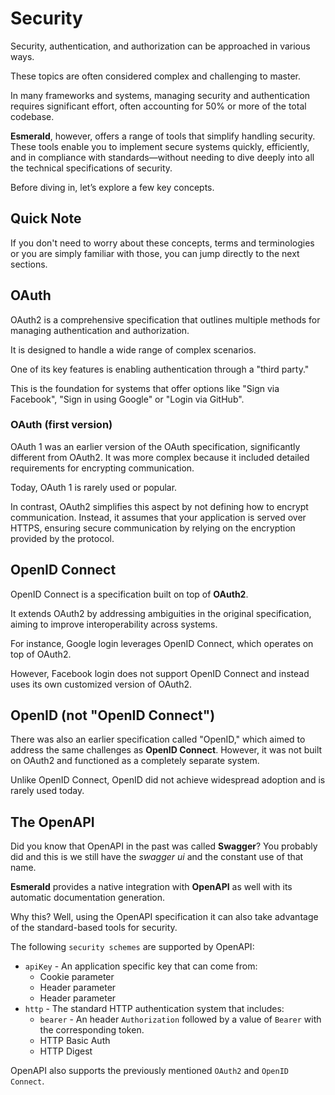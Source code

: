 # Security

Security, authentication, and authorization can be approached in various ways.

These topics are often considered complex and challenging to master.

In many frameworks and systems, managing security and authentication requires significant effort,
often accounting for 50% or more of the total codebase.

**Esmerald**, however, offers a range of tools that simplify handling security.
These tools enable you to implement secure systems quickly, efficiently,
and in compliance with standards—without needing to dive deeply into all the technical specifications of security.

Before diving in, let’s explore a few key concepts.

## Quick Note

If you don't need to worry about these concepts, terms and terminologies or you are simply familiar with those, you can
jump directly to the next sections.

## OAuth

OAuth2 is a comprehensive specification that outlines multiple methods for managing authentication and authorization.

It is designed to handle a wide range of complex scenarios.

One of its key features is enabling authentication through a "third party."

This is the foundation for systems that offer options like "Sign via Facebook",
"Sign in using Google" or "Login via GitHub".

### OAuth (first version)

OAuth 1 was an earlier version of the OAuth specification, significantly different from OAuth2.
It was more complex because it included detailed requirements for encrypting communication.

Today, OAuth 1 is rarely used or popular.

In contrast, OAuth2 simplifies this aspect by not defining how to encrypt communication.
Instead, it assumes that your application is served over HTTPS, ensuring secure communication by
relying on the encryption provided by the protocol.

## OpenID Connect

OpenID Connect is a specification built on top of **OAuth2**.

It extends OAuth2 by addressing ambiguities in the original specification, aiming to improve interoperability across systems.

For instance, Google login leverages OpenID Connect, which operates on top of OAuth2.

However, Facebook login does not support OpenID Connect and instead uses its own customized version of OAuth2.

## OpenID (not "OpenID Connect")

There was also an earlier specification called "OpenID," which aimed to address the same challenges as **OpenID Connect**.
However, it was not built on OAuth2 and functioned as a completely separate system.

Unlike OpenID Connect, OpenID did not achieve widespread adoption and is rarely used today.

## The OpenAPI

Did you know that OpenAPI in the past was called **Swagger**? You probably did and this is we still have the *swagger ui*
and the constant use of that name.

**Esmerald** provides a native integration with **OpenAPI** as well with its automatic documentation generation.

Why this? Well, using the OpenAPI specification it can also take advantage of the standard-based tools for security.

The following `security schemes` are supported by OpenAPI:

* `apiKey` - An application specific key that can come from:
    * Cookie parameter
    * Header parameter
    * Header parameter
* `http` - The standard HTTP authentication system that includes:
    * `bearer` - An header `Authorization` followed by a value of `Bearer` with the corresponding token.
    * HTTP Basic Auth
    * HTTP Digest

OpenAPI also supports the previously mentioned `OAuth2` and `OpenID Connect`.
